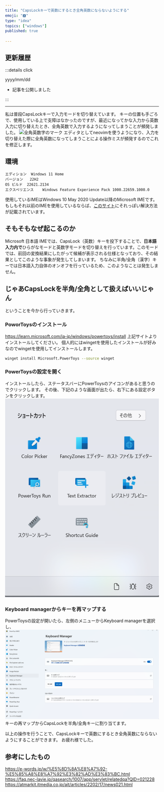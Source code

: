 ```yaml
---
title: "CapsLockキーで英数にするとき全角英数にならないようにする"
emoji: "🅰️"
type: "idea"
topics: ["windows"]
published: true

---
```


## 更新履歴

:::details click

yyyy/mm/dd
- 記事を公開しました

:::

---

私は普段CapsLockキーで入力モードを切り替えています。
キーの位置も手ごろで、使用している上で支障はなかったのですが、最近になってかな入力から英数入力に切り替えたとき、全角英数で入力するようになってしまうことが頻発しました。
![全角英数字のマーク](https://storage.googleapis.com/zenn-user-upload/4d1d00078a87-20230810.png)
エディタとしてneovimを使うようになり、入力を切り替えた際に全角英数になってしまうことによる操作ミスが頻発するのでこれを修正します。

## 環境

```
エディション	Windows 11 Home
バージョン	22H2
OS ビルド	22621.2134
エクスペリエンス	Windows Feature Experience Pack 1000.22659.1000.0
```
使用しているIMEはWindows 10 May 2020 Update以降のMicrosoft IMEです。
もしもそれ以前のIMEを使用しているならば、[このサイト](https://faq.nec-lavie.jp/qasearch/1007/app/servlet/relatedqa?QID=021228)にそれっぽい解決方法が記載されています。

## そもそもなぜ起こるのか

Microsoft 日本語 IMEでは、CapsLock（英数）キーを投下することで、**日本語入力内で**ひらがなモードと英数字モードを切り替えを行っています。このモードでは、前回の変換結果にしたがって候補が表示される仕様となっており、その結果としてこのような事象が発生してしまいます。
ちなみに半角/全角（漢字）キーでは日本語入力自体のオンオフを行っているため、このようなことは発生しません。

## じゃあCapsLockを半角/全角として扱えばいいじゃん

ということを今から行っていきます。

### PoworToysのインストール

https://learn.microsoft.com/ja-jp/windows/powertoys/install
上記サイトよりインストールしてください。
個人的にはwingetを使用したインストールが好みなのでwingetを使用してインストールします。
```bash
winget install Microsoft.PowerToys --source winget
```

### PowerToysの設定を開く

インストールしたら、ステータスバーにPowerToysのアイコンがあると思うのでクリックします。
その後、下記のような画面が出たら、右下にある設定ボタンをクリックします。
![PowerToysのショートカット](/images/prevent_full-width_characters/image1.png)

### Keyboard managerからキーを再マップする

PowerToysの設定が開いたら、左側のメニューからKeyboard managerを選択し、
![Ketboard managerを開いた画面](/images/prevent_full-width_characters/image2.png)
キーの再マップからCapsLockを半角/全角キーに割り当てます。

以上の操作を行うことで、CapsLockキーで英数にするとき全角英数にならないようにすることができます。
お疲れ様でした。

## 参考にしたもの

https://e-words.jp/w/%E5%8D%8A%E8%A7%92-%E5%85%A8%E8%A7%92%E3%82%AD%E3%83%BC.html
https://faq.nec-lavie.jp/qasearch/1007/app/servlet/relatedqa?QID=021228
https://atmarkit.itmedia.co.jp/ait/articles/2202/17/news021.html
